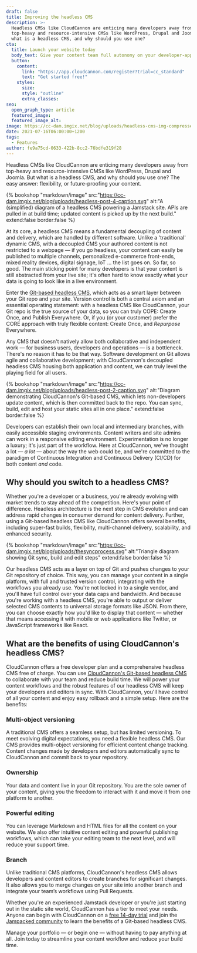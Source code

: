 ```yaml
---
draft: false
title: Improving the headless CMS
description: >-
  Headless CMSs like CloudCannon are enticing many developers away from
  top-heavy and resource-intensive CMSs like WordPress, Drupal and Joomla. But
  what is a headless CMS, and why should you use one?
cta:
  title: Launch your website today
  body_text: Give your content team full autonomy on your developer-approved tech stack with CloudCannon.
  button:
    content: 
      link: "https://app.cloudcannon.com/register?trial=cc_standard"
      text: "Get started free!"
    styles:
      size:
      style: "outline"
      extra_classes:
seo:
  open_graph_type: article
  featured_image:
  featured_image_alt:
image: https://cc-dam.imgix.net/blog/uploads/headless-cms-img-compressed.jpg
date: 2021-07-16T06:00:00+1200
tags:
  - Features
author: fe9a75cd-0633-422b-8cc2-76bdfe319f28
---
```

Headless CMSs like CloudCannon are enticing many developers away from top-heavy and resource-intensive CMSs like WordPress, Drupal and Joomla. But what is a headless CMS, and why should *you* use one? The easy answer: flexibility, or future-proofing your content.

{% bookshop "markdown/image" src:"https://cc-dam.imgix.net/blog/uploads/headless-post-4-caption.svg" alt:"A (simplified) diagram of a headless CMS powering a Jamstack site. APIs are pulled in at build time; updated content is picked up by the next build." extend:false border:false %}

At its core, a headless CMS means a fundamental decoupling of content and delivery, which are handled by different software. Unlike a 'traditional' dynamic CMS, with a decoupled CMS your authored content is not restricted to a webpage — if you go headless, your content can easily be published to multiple channels, personalized e-commerce front-ends, mixed reality devices, digital signage, IoT … the list goes on. So far, so good. The main sticking point for many developers is that your content is still abstracted from your live site; it's often hard to know exactly what your data is going to look like in a live environment.

Enter the [Git-based headless CMS](https://cloudcannon.com/git-cms/), which acts as a smart layer between your Git repo and your site. Version control is both a central axiom and an essential operating statement: with a headless CMS like CloudCannon, your Git repo is the true source of your data, so you can truly COPE: Create Once, and Publish Everywhere. Or, if you (or your customer) prefer the CORE approach with truly flexible content: Create Once, and *Repurpose* Everywhere.

Any CMS that doesn't natively allow both collaborative and independent work — for business users, developers and operations — is a bottleneck. There's no reason it has to be that way. Software development on Git allows agile and collaborative development; with CloudCannon's decoupled headless CMS housing both application and content, we can truly level the playing field for all users.

{% bookshop "markdown/image" src:"https://cc-dam.imgix.net/blog/uploads/headless-post-2-caption.svg" alt:"Diagram demonstrating CloudCannon's Git-based CMS, which lets non-developers update content, which is then committed back to the repo. You can sync, build, edit and host your static sites all in one place." extend:false border:false %}

Developers can establish their own local and intermediary branches, with easily accessible staging environments. Content writers and site admins can work in a responsive editing environment. Experimentation is no longer a luxury; it's just part of the workflow. Here at CloudCannon, we've thought a lot — *a lot* — about the way the web could be, and we're committed to the paradigm of Continuous Integration and Continuous Delivery (CI/CD) for both content *and* code.

## **Why should you switch to a headless CMS?**

Whether you're a developer or a business, you're already evolving with market trends to stay ahead of the competition. Here's your point of difference. Headless architecture is the next step in CMS evolution and can address rapid changes in consumer demand for content delivery. Further, using a Git-based headless CMS like CloudCannon offers several benefits, including super-fast builds, flexibility, multi-channel delivery, scalability, and enhanced security.

{% bookshop "markdown/image" src:"https://cc-dam.imgix.net/blog/uploads/thesyncprocess.svg" alt:"Triangle diagram showing Git sync, build and edit steps" extend:false border:false %}

 

Our headless CMS acts as a layer on top of Git and pushes changes to your Git repository of choice. This way, you can manage your content in a single platform, with full and trusted version control, integrating with the workflows you already use. You're not locked in to a single vendor, and you'll have full control over your data caps and bandwidth. And because you're working with a headless CMS, you're able to output or deliver selected CMS contents to universal storage formats like JSON. From there, you can choose exactly how you'd like to display that content — whether that means accessing it with mobile or web applications like Twitter, or JavaScript frameworks like React.

## **What are the benefits of using CloudCannon's headless CMS?**

CloudCannon offers a free developer plan and a comprehensive headless CMS free of charge. You can use [CloudCannon's Git-based headless CMS](https://cloudcannon.com/git-cms/) to collaborate with your team and reduce build time. We will power your content workflows and the robust features of our headless CMS will keep your developers and editors in sync. With CloudCannon, you'll have control of all your content and enjoy easy rollback and a simple setup. Here are the benefits:

### **Multi-object versioning**

A traditional CMS offers a seamless setup, but has limited versioning. To meet evolving digital expectations, you need a flexible headless CMS. Our CMS provides multi-object versioning for efficient content change tracking. Content changes made by developers and editors automatically sync to CloudCannon and commit back to your repository.

### **Ownership**

Your data and content live in your Git repository. You are the sole owner of your content, giving you the freedom to interact with it and move it from one platform to another.

### **Powerful editing**

You can leverage Markdown and HTML files for all the content on your website. We also offer intuitive content editing and powerful publishing workflows, which can take your editing team to the next level, and will reduce your support time.

### **Branch**

Unlike traditional CMS platforms, CloudCannon's headless CMS allows developers and content editors to create branches for significant changes. It also allows you to merge changes on your site into another branch and integrate your team’s workflows using Pull Requests.

Whether you're an experienced Jamstack developer or you're just starting out in the static site world, CloudCannon has a tier to meet your needs. Anyone can begin with CloudCannon on a [free 14-day trial](https://app.cloudcannon.com/register?trial=cc_standard) and join the [Jampacked community](https://cloudcannon.com/community/) to learn the benefits of a Git-based headless CMS.

Manage your portfolio — or begin one — without having to pay anything at all. Join today to streamline your content workflow and reduce your build time.